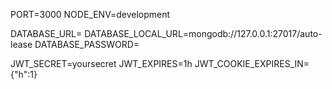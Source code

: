 PORT=3000
NODE_ENV=development

DATABASE_URL=
DATABASE_LOCAL_URL=mongodb://127.0.0.1:27017/auto-lease
DATABASE_PASSWORD=

JWT_SECRET=yoursecret
JWT_EXPIRES=1h
JWT_COOKIE_EXPIRES_IN={"h":1}
